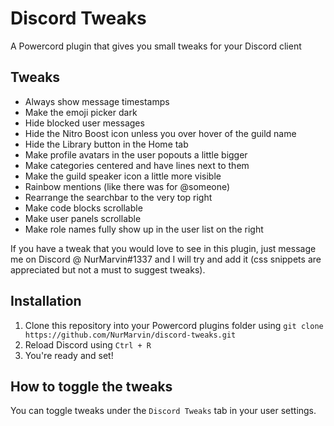 # Discord Tweaks
A Powercord plugin that gives you small tweaks for your Discord client

## Tweaks
- Always show message timestamps 
- Make the emoji picker dark
- Hide blocked user messages
- Hide the Nitro Boost icon unless you over hover of the guild name
- Hide the Library button in the Home tab 
- Make profile avatars in the user popouts a little bigger
- Make categories centered and have lines next to them
- Make the guild speaker icon a little more visible
- Rainbow mentions (like there was for @someone)
- Rearrange the searchbar to the very top right
- Make code blocks scrollable
- Make user panels scrollable
- Make role names fully show up in the user list on the right 


If you have a tweak that you would love to see in this plugin,
just message me on Discord @ NurMarvin#1337 and I will try and add it
(css snippets are appreciated but not a must to suggest tweaks). 

## Installation
1. Clone this repository into your Powercord plugins folder using `git clone https://github.com/NurMarvin/discord-tweaks.git`
2. Reload Discord using `Ctrl + R`
3. You're ready and set!

## How to toggle the tweaks
You can toggle tweaks under the `Discord Tweaks` tab in your user settings.